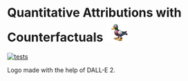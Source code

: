 # Quantitative Attributions with Counterfactuals <img src="assets/quac.png" alt="Logo" width="50" height="auto" />

[![tests](https://github.com/funkelab/quac/actions/workflows/tests.yaml/badge.svg)](https://github.com/funkelab/quac/actions/workflows/tests.yaml)



Logo made with the help of DALL-E 2.